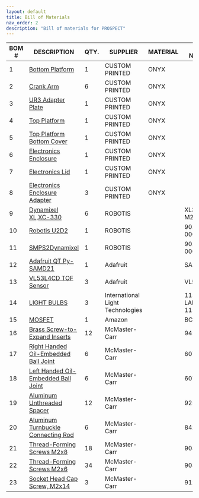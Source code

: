 ```yaml
---
layout: default
title: Bill of Materials
nav_order: 2
description: "Bill of materials for PROSPECT"
---
```


| BOM # | DESCRIPTION                                                                                                                         | QTY. | SUPPLIER                         | MATERIAL | PART NUMBER           |
| ----- | ----------------------------------------------------------------------------------------------------------------------------------- | ---- | -------------------------------- | -------- | --------------------- |
| 1     | [Bottom Platform](https://github.com/RIVeR-Lab/prospect/blob/main/CAD/STL/Bottom_Platform.STL)                                     | 1    | CUSTOM PRINTED                   | ONYX     |                       |
| 2     | [Crank Arm](https://github.com/RIVeR-Lab/prospect/blob/main/CAD/STL/Crank_Arm.STL)                                                 | 6    | CUSTOM PRINTED                   | ONYX     |                       |
| 3     | [UR3 Adapter Plate](https://github.com/RIVeR-Lab/prospect/blob/main/CAD/STL/UR3_Adapter_Plate.STL)                                 | 1    | CUSTOM PRINTED                   | ONYX     |                       |
| 4     | [Top Platform](https://github.com/RIVeR-Lab/prospect/blob/main/CAD/STL/Top_Platform.STL)                                           | 1    | CUSTOM PRINTED                   | ONYX     |                       |
| 5     | [Top Platform Bottom Cover](https://github.com/RIVeR-Lab/prospect/blob/main/CAD/STL/Top_Platform_Bottom_Cover.STL)                 | 1    | CUSTOM PRINTED                   | ONYX     |                       |
| 6     | [Electronics Enclosure](https://github.com/RIVeR-Lab/prospect/blob/main/CAD/STL/Electronics_Enclosure.STL)                 | 1    | CUSTOM PRINTED                   | ONYX     |                       |
| 7     | [Electronics Lid](https://github.com/RIVeR-Lab/prospect/blob/main/CAD/STL/Electronics_Lid.STL)                   | 1    | CUSTOM PRINTED                   | ONYX     |                       |
| 8     | [Electronics Enclosure Adapter](https://github.com/RIVeR-Lab/prospect/blob/main/CAD/STL/Electronics_Enclosure_Adapter.STL) | 3    | CUSTOM PRINTED                   | ONYX     |                       |
| 9     | [Dynamixel XL,XC-330](https://www.robotis.us/dynamixel-xl330-m288-t/)                                                               | 6    | ROBOTIS                          |          | XL330-M288-T          |
| 10    | [Robotis U2D2](https://www.robotis.us/u2d2/)                                                                                        | 1    | ROBOTIS                          |          | 902-0132-000          |
| 11    | [SMPS2Dynamixel](https://www.robotis.us/smps2dynamixel/)                                                                            | 1    | ROBOTIS                          |          | 902-0034-000          |
| 12    | [Adafruit QT Py-SAMD21](https://www.adafruit.com/product/4600)                                                                      | 1    | Adafruit                         |          | SAMD21                |
| 13    | [VL53L4CD TOF Sensor](https://www.adafruit.com/product/5396)                                                                        | 3    | Adafruit                         |          | VL53L4CD              |
| 14    | [LIGHT BULBS](https://internationallight.com/instrumentation-and-sensor-light-sources/1896-t1-miniature-incandescent-ndir-lamp)     | 3    | International Light Technologies |          | 1150-9A LAMP 5V 115mA |
| 15    | [MOSFET](https://www.amazon.com/EEEEE-Transistors-Transistor-Assortment-Compartment/dp/B095NMT2SL)                                  | 1    | Amazon                           |          | BC517                 |
| 16    | [Brass Screw-to-Expand Inserts](https://www.mcmaster.com/94510A030/)                                                                | 12   | McMaster-Carr                    |          | 94510A030             |
| 17    | [Right Handed Oil-Embedded Ball Joint](https://www.mcmaster.com/6072K35/)                                                           | 6    | McMaster-Carr                    |          | 6072K35               |
| 18    | [Left Handed Oil-Embedded Ball Joint](https://www.mcmaster.com/6072K351/)                                                           | 6    | McMaster-Carr                    |          | 6072K351              |
| 19    | [Aluminum Unthreaded Spacer](https://www.mcmaster.com/92510A562/)                                                                   | 12   | McMaster-Carr                    |          | 92510A562             |
| 20    | [Aluminum Turnbuckle Connecting Rod](https://www.mcmaster.com/8420K171/)                                                            | 6    | McMaster-Carr                    |          | 8420K171              |
| 21    | [Thread-Forming Screws M2x8](https://www.mcmaster.com/90380A327/)                                                                   | 18   | McMaster-Carr                    |          | 90380A327             |
| 22    | [Thread-Forming Screws M2x6](https://www.mcmaster.com/90380A326/)                                                                   | 34   | McMaster-Carr                    |          | 90380A326             |
| 23    | [Socket Head Cap Screw, M2x14](https://www.mcmaster.com/91290A045/)                                                                 | 3    | McMaster-Carr                    |          | 91290A045             |
